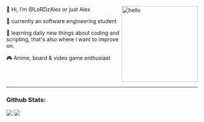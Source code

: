 <p> <img width="200" alt="hello" align="right" src="https://ineedanime.com/wp-content/uploads/2021/09/Tanjirou-demon-slayer.gif"> </img> </p>
<p> 👋 Hi, I’m @LoRDzAlex or just Alex </p>
<p> 👀 currently an software engineering student </p>
<p> 🌱 learning daily new things about coding and scripting, that's also where i want to improve on. </p>
<p> 🎮 Anime, board & video game enthusiast</p>
</br>
</br>
<hr>
<h3>Github Stats:</h3>
<img src="https://github-readme-stats-lordzalex.vercel.app/api/top-langs/?username=LoRDzAlex&show_icons=true&theme=radical"></img>
<img src="https://github-readme-stats-lordzalex.vercel.app/api?username=LoRDzAlex&show_icons=true&theme=radical"></img>




<!---
LoRDzAlex/LoRDzAlex is a ✨ special ✨ repository because its `README.md` (this file) appears on your GitHub profile.
You can click the Preview link to take a look at your changes.
--->

